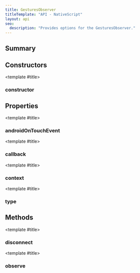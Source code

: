 ```yaml
---
title: GesturesObserver
titleTemplate: "API - NativeScript"
layout: api
seo:
  description: "Provides options for the GesturesObserver."
---
```


<!-- This page is auto generated, do not edit manually. -->
<!-- Run "yarn generate:api-docs" to regenerate -->

<script setup lang="ts">
  import { provide } from "vue";
  import API_DATA from "./GesturesObserver.data.json";
  
  provide('API_DATA', API_DATA);
</script>

<APIRefHierarchy v-once />

<APIRefComment commentBase64="eyJibG9ja1RhZ3MiOltdLCJtb2RpZmllclRhZ3MiOnt9LCJzdW1tYXJ5IjpbeyJraW5kIjoidGV4dCIsInRleHQiOiJQcm92aWRlcyBvcHRpb25zIGZvciB0aGUgR2VzdHVyZXNPYnNlcnZlci4ifV19" v-once />

## <Heading ignore>Summary</Heading>

<APIRefSummary v-once />

## Constructors

<div class="">

<APIRef for="11065" v-once>

<template #title>

### constructor

</template>

</APIRef>

</div>

## Properties

<div class="">

<APIRef for="11084" v-once>

<template #title>

### androidOnTouchEvent

</template>

</APIRef>

</div>

<div class="">

<APIRef for="11079" v-once>

<template #title>

### callback

</template>

</APIRef>

</div>

<div class="">

<APIRef for="11083" v-once>

<template #title>

### context

</template>

</APIRef>

</div>

<div class="">

<APIRef for="11078" v-once>

<template #title>

### type

</template>

</APIRef>

</div>

## Methods

<div class="">

<APIRef for="11076" v-once>

<template #title>

### disconnect

</template>

</APIRef>

</div>

<div class="">

<APIRef for="11073" v-once>

<template #title>

### observe

</template>

</APIRef>

</div>
